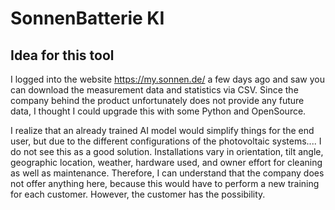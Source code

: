 # SonnenBatterie KI
## Idea for this tool
I logged into the website https://my.sonnen.de/ a few days ago and saw you can download the measurement data and statistics via CSV. Since the company behind the product unfortunately does not provide any future data, I thought I could upgrade this with some Python and OpenSource.

I realize that an already trained AI model would simplify things for the end user, but due to the different configurations of the photovoltaic systems.... I do not see this as a good solution. Installations vary in orientation, tilt angle, geographic location, weather, hardware used, and owner effort for cleaning as well as maintenance. Therefore, I can understand that the company does not offer anything here, because this would have to perform a new training for each customer. However, the customer has the possibility.